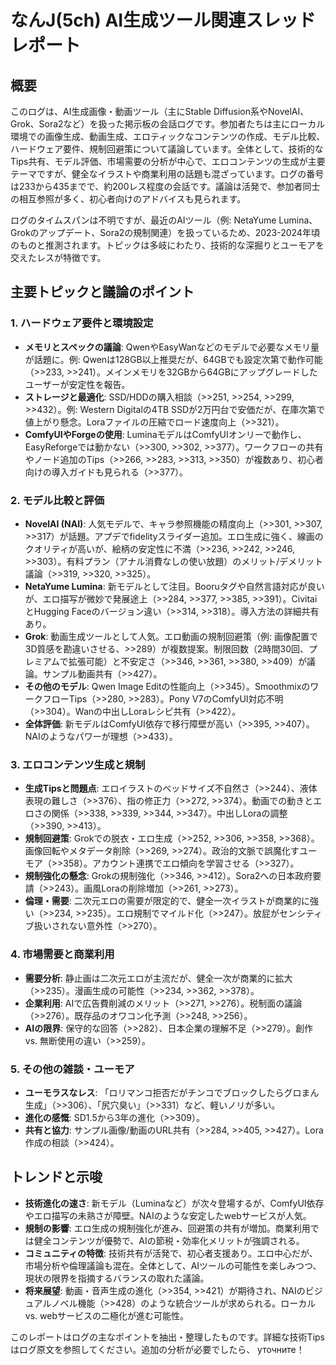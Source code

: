 # なんJ(5ch) AI生成ツール関連スレッドレポート

## 概要
このログは、AI生成画像・動画ツール（主にStable Diffusion系やNovelAI、Grok、Sora2など）を扱った掲示板の会話ログです。参加者たちは主にローカル環境での画像生成、動画生成、エロティックなコンテンツの作成、モデル比較、ハードウェア要件、規制回避策について議論しています。全体として、技術的なTips共有、モデル評価、市場需要の分析が中心で、エロコンテンツの生成が主要テーマですが、健全なイラストや商業利用の話題も混ざっています。ログの番号は233から435までで、約200レス程度の会話です。議論は活発で、参加者同士の相互参照が多く、初心者向けのアドバイスも見られます。

ログのタイムスパンは不明ですが、最近のAIツール（例: NetaYume Lumina、Grokのアップデート、Sora2の規制関連）を扱っているため、2023-2024年頃のものと推測されます。トピックは多岐にわたり、技術的な深掘りとユーモアを交えたレスが特徴です。

## 主要トピックと議論のポイント

### 1. ハードウェア要件と環境設定
- **メモリとスペックの議論**: QwenやEasyWanなどのモデルで必要なメモリ量が話題に。例: Qwenは128GB以上推奨だが、64GBでも設定次第で動作可能（>>233, >>241）。メインメモリを32GBから64GBにアップグレードしたユーザーが安定性を報告。
- **ストレージと最適化**: SSD/HDDの購入相談（>>251, >>254, >>299, >>432）。例: Western Digitalの4TB SSDが2万円台で安価だが、在庫次第で値上がり懸念。Loraファイルの圧縮でロード速度向上（>>321）。
- **ComfyUIやForgeの使用**: LuminaモデルはComfyUIオンリーで動作し、EasyReforgeでは動かない（>>300, >>302, >>377）。ワークフローの共有やノード追加のTips（>>266, >>283, >>313, >>350）が複数あり、初心者向けの導入ガイドも見られる（>>377）。

### 2. モデル比較と評価
- **NovelAI (NAI)**: 人気モデルで、キャラ参照機能の精度向上（>>301, >>307, >>317）が話題。アプデでfidelityスライダー追加。エロ生成に強く、線画のクオリティが高いが、絵柄の安定性に不満（>>236, >>242, >>246, >>303）。有料プラン（アナル消費なしの使い放題）のメリット/デメリット議論（>>319, >>320, >>325）。
- **NetaYume Lumina**: 新モデルとして注目。Booruタグや自然言語対応が良いが、エロ描写が微妙で発展途上（>>284, >>377, >>385, >>391）。CivitaiとHugging Faceのバージョン違い（>>314, >>318）。導入方法の詳細共有あり。
- **Grok**: 動画生成ツールとして人気。エロ動画の規制回避策（例: 画像配置で3D質感を勘違いさせる、>>289）が複数提案。制限回数（2時間30回、プレミアムで拡張可能）と不安定さ（>>346, >>361, >>380, >>409）が議論。サンプル動画共有（>>427）。
- **その他のモデル**: Qwen Image Editの性能向上（>>345）。SmoothmixのワークフローTips（>>280, >>283）。Pony V7のComfyUI対応不明（>>304）。Wanの中出しLoraレシピ共有（>>422）。
- **全体評価**: 新モデルはComfyUI依存で移行障壁が高い（>>395, >>407）。NAIのようなパワーが理想（>>433）。

### 3. エロコンテンツ生成と規制
- **生成Tipsと問題点**: エロイラストのベッドサイズ不自然さ（>>244）、液体表現の難しさ（>>376）、指の修正力（>>272, >>374）。動画での動きとエロさの関係（>>338, >>339, >>344, >>347）。中出しLoraの調整（>>390, >>413）。
- **規制回避策**: Grokでの脱衣・エロ生成（>>252, >>306, >>358, >>368）。画像回転やメタデータ削除（>>269, >>274）。政治的文脈で誤魔化すユーモア（>>358）。アカウント連携でエロ傾向を学習させる（>>327）。
- **規制強化の懸念**: Grokの規制強化（>>346, >>412）。Sora2への日本政府要請（>>243）。画風Loraの削除増加（>>261, >>273）。
- **倫理・需要**: 二次元エロの需要が限定的で、健全一次イラストが商業的に強い（>>234, >>235）。エロ規制でマイルド化（>>247）。放屁がセンシティブ扱いされない意外性（>>270）。

### 4. 市場需要と商業利用
- **需要分析**: 静止画は二次元エロが主流だが、健全一次が商業的に拡大（>>235）。漫画生成の可能性（>>234, >>362, >>378）。
- **企業利用**: AIで広告費削減のメリット（>>271, >>276）。税制面の議論（>>276）。既存品のオワコン化予測（>>248, >>256）。
- **AIの限界**: 保守的な回答（>>282）、日本企業の理解不足（>>279）。創作 vs. 無断使用の違い（>>259）。

### 5. その他の雑談・ユーモア
- **ユーモラスなレス**: 「ロリマンコ拒否だがチンコでブロックしたらグロまん生成」（>>306）、「尻穴臭い」（>>331）など、軽いノリが多い。
- **進化の感慨**: SD1.5から3年の進化（>>309）。
- **共有と協力**: サンプル画像/動画のURL共有（>>284, >>405, >>427）。Lora作成の相談（>>424）。

## トレンドと示唆
- **技術進化の速さ**: 新モデル（Luminaなど）が次々登場するが、ComfyUI依存やエロ描写の未熟さが障壁。NAIのような安定したwebサービスが人気。
- **規制の影響**: エロ生成の規制強化が進み、回避策の共有が増加。商業利用では健全コンテンツが優勢で、AIの節税・効率化メリットが強調される。
- **コミュニティの特徴**: 技術共有が活発で、初心者支援あり。エロ中心だが、市場分析や倫理議論も混在。全体として、AIツールの可能性を楽しみつつ、現状の限界を指摘するバランスの取れた議論。
- **将来展望**: 動画・音声生成の進化（>>354, >>421）が期待され、NAIのビジュアルノベル機能（>>428）のような統合ツールが求められる。ローカル vs. webサービスの二極化が進む可能性。

このレポートはログの主なポイントを抽出・整理したものです。詳細な技術Tipsはログ原文を参照してください。追加の分析が必要でしたら、 уточните！